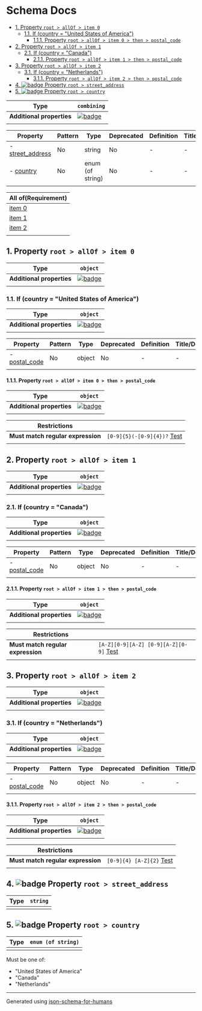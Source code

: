 # Schema Docs

- [1. Property `root > allOf > item 0`](#allOf_i0)
  - [1.1. If (country = "United States of America")](#autogenerated_heading_2)
    - [1.1.1. Property `root > allOf > item 0 > then > postal_code`](#allOf_i0_then_postal_code)
- [2. Property `root > allOf > item 1`](#allOf_i1)
  - [2.1. If (country = "Canada")](#autogenerated_heading_3)
    - [2.1.1. Property `root > allOf > item 1 > then > postal_code`](#allOf_i1_then_postal_code)
- [3. Property `root > allOf > item 2`](#allOf_i2)
  - [3.1. If (country = "Netherlands")](#autogenerated_heading_4)
    - [3.1.1. Property `root > allOf > item 2 > then > postal_code`](#allOf_i2_then_postal_code)
- [4. ![badge](https://img.shields.io/badge/Optional-yellow) Property `root > street_address`](#street_address)
- [5. ![badge](https://img.shields.io/badge/Optional-yellow) Property `root > country`](#country)

| Type                      | `combining`                                                                                                         |
| ------------------------- | ------------------------------------------------------------------------------------------------------------------- |
| **Additional properties** | [![badge](https://img.shields.io/badge/Any+type-allowed-green)](# "Additional Properties of any type are allowed.") |
|                           |                                                                                                                     |

| Property                             | Pattern | Type             | Deprecated | Definition | Title/Description |
| ------------------------------------ | ------- | ---------------- | ---------- | ---------- | ----------------- |
| - [street_address](#street_address ) | No      | string           | No         | -          | -                 |
| - [country](#country )               | No      | enum (of string) | No         | -          | -                 |
|                                      |         |                  |            |            |                   |

| All of(Requirement) |
| ------------------- |
| [item 0](#allOf_i0) |
| [item 1](#allOf_i1) |
| [item 2](#allOf_i2) |
|                     |

## <a name="allOf_i0"></a>1. Property `root > allOf > item 0`

| Type                      | `object`                                                                                                            |
| ------------------------- | ------------------------------------------------------------------------------------------------------------------- |
| **Additional properties** | [![badge](https://img.shields.io/badge/Any+type-allowed-green)](# "Additional Properties of any type are allowed.") |
|                           |                                                                                                                     |

### <a name="autogenerated_heading_2"></a>1.1. If (country = "United States of America")

| Type                      | `object`                                                                                                            |
| ------------------------- | ------------------------------------------------------------------------------------------------------------------- |
| **Additional properties** | [![badge](https://img.shields.io/badge/Any+type-allowed-green)](# "Additional Properties of any type are allowed.") |
|                           |                                                                                                                     |

| Property                                     | Pattern | Type   | Deprecated | Definition | Title/Description |
| -------------------------------------------- | ------- | ------ | ---------- | ---------- | ----------------- |
| - [postal_code](#allOf_i0_then_postal_code ) | No      | object | No         | -          | -                 |
|                                              |         |        |            |            |                   |

#### <a name="allOf_i0_then_postal_code"></a>1.1.1. Property `root > allOf > item 0 > then > postal_code`

| Type                      | `object`                                                                                                            |
| ------------------------- | ------------------------------------------------------------------------------------------------------------------- |
| **Additional properties** | [![badge](https://img.shields.io/badge/Any+type-allowed-green)](# "Additional Properties of any type are allowed.") |
|                           |                                                                                                                     |

| Restrictions                      |                                                                                                           |
| --------------------------------- | --------------------------------------------------------------------------------------------------------- |
| **Must match regular expression** | ```[0-9]{5}(-[0-9]{4})?``` [Test](https://regex101.com/?regex=%5B0-9%5D%7B5%7D%28-%5B0-9%5D%7B4%7D%29%3F) |
|                                   |                                                                                                           |

## <a name="allOf_i1"></a>2. Property `root > allOf > item 1`

| Type                      | `object`                                                                                                            |
| ------------------------- | ------------------------------------------------------------------------------------------------------------------- |
| **Additional properties** | [![badge](https://img.shields.io/badge/Any+type-allowed-green)](# "Additional Properties of any type are allowed.") |
|                           |                                                                                                                     |

### <a name="autogenerated_heading_3"></a>2.1. If (country = "Canada")

| Type                      | `object`                                                                                                            |
| ------------------------- | ------------------------------------------------------------------------------------------------------------------- |
| **Additional properties** | [![badge](https://img.shields.io/badge/Any+type-allowed-green)](# "Additional Properties of any type are allowed.") |
|                           |                                                                                                                     |

| Property                                     | Pattern | Type   | Deprecated | Definition | Title/Description |
| -------------------------------------------- | ------- | ------ | ---------- | ---------- | ----------------- |
| - [postal_code](#allOf_i1_then_postal_code ) | No      | object | No         | -          | -                 |
|                                              |         |        |            |            |                   |

#### <a name="allOf_i1_then_postal_code"></a>2.1.1. Property `root > allOf > item 1 > then > postal_code`

| Type                      | `object`                                                                                                            |
| ------------------------- | ------------------------------------------------------------------------------------------------------------------- |
| **Additional properties** | [![badge](https://img.shields.io/badge/Any+type-allowed-green)](# "Additional Properties of any type are allowed.") |
|                           |                                                                                                                     |

| Restrictions                      |                                                                                                                                   |
| --------------------------------- | --------------------------------------------------------------------------------------------------------------------------------- |
| **Must match regular expression** | ```[A-Z][0-9][A-Z] [0-9][A-Z][0-9]``` [Test](https://regex101.com/?regex=%5BA-Z%5D%5B0-9%5D%5BA-Z%5D+%5B0-9%5D%5BA-Z%5D%5B0-9%5D) |
|                                   |                                                                                                                                   |

## <a name="allOf_i2"></a>3. Property `root > allOf > item 2`

| Type                      | `object`                                                                                                            |
| ------------------------- | ------------------------------------------------------------------------------------------------------------------- |
| **Additional properties** | [![badge](https://img.shields.io/badge/Any+type-allowed-green)](# "Additional Properties of any type are allowed.") |
|                           |                                                                                                                     |

### <a name="autogenerated_heading_4"></a>3.1. If (country = "Netherlands")

| Type                      | `object`                                                                                                            |
| ------------------------- | ------------------------------------------------------------------------------------------------------------------- |
| **Additional properties** | [![badge](https://img.shields.io/badge/Any+type-allowed-green)](# "Additional Properties of any type are allowed.") |
|                           |                                                                                                                     |

| Property                                     | Pattern | Type   | Deprecated | Definition | Title/Description |
| -------------------------------------------- | ------- | ------ | ---------- | ---------- | ----------------- |
| - [postal_code](#allOf_i2_then_postal_code ) | No      | object | No         | -          | -                 |
|                                              |         |        |            |            |                   |

#### <a name="allOf_i2_then_postal_code"></a>3.1.1. Property `root > allOf > item 2 > then > postal_code`

| Type                      | `object`                                                                                                            |
| ------------------------- | ------------------------------------------------------------------------------------------------------------------- |
| **Additional properties** | [![badge](https://img.shields.io/badge/Any+type-allowed-green)](# "Additional Properties of any type are allowed.") |
|                           |                                                                                                                     |

| Restrictions                      |                                                                                               |
| --------------------------------- | --------------------------------------------------------------------------------------------- |
| **Must match regular expression** | ```[0-9]{4} [A-Z]{2}``` [Test](https://regex101.com/?regex=%5B0-9%5D%7B4%7D+%5BA-Z%5D%7B2%7D) |
|                                   |                                                                                               |

## <a name="street_address"></a>4. ![badge](https://img.shields.io/badge/Optional-yellow) Property `root > street_address`

| Type | `string` |
| ---- | -------- |
|      |          |

## <a name="country"></a>5. ![badge](https://img.shields.io/badge/Optional-yellow) Property `root > country`

| Type | `enum (of string)` |
| ---- | ------------------ |
|      |                    |

Must be one of:
* "United States of America"
* "Canada"
* "Netherlands"

----------------------------------------------------------------------------------------------------------------------------
Generated using [json-schema-for-humans](https://github.com/coveooss/json-schema-for-humans)
